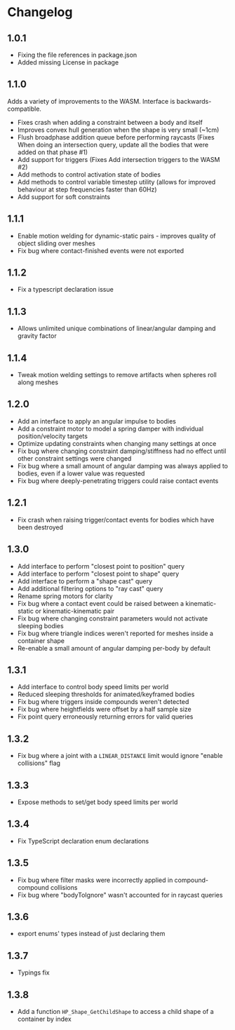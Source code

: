 # Changelog

## 1.0.1

- Fixing the file references in package.json
- Added missing License in package

## 1.1.0

Adds a variety of improvements to the WASM. Interface is backwards-compatible.

- Fixes crash when adding a constraint between a body and itself
- Improves convex hull generation when the shape is very small (~1cm)
- Flush broadphase addition queue before performing raycasts (Fixes When doing an intersection query, update all the bodies that were added on that phase #1)
- Add support for triggers (Fixes Add intersection triggers to the WASM #2)
- Add methods to control activation state of bodies
- Add methods to control variable timestep utility (allows for improved behaviour at step frequencies faster than 60Hz)
- Add support for soft constraints

## 1.1.1

- Enable motion welding for dynamic-static pairs - improves quality of object sliding over meshes
- Fix bug where contact-finished events were not exported

## 1.1.2

- Fix a typescript declaration issue

## 1.1.3

- Allows unlimited unique combinations of linear/angular damping and gravity factor

## 1.1.4

- Tweak motion welding settings to remove artifacts when spheres roll along meshes

## 1.2.0

- Add an interface to apply an angular impulse to bodies
- Add a constraint motor to model a spring damper with individual position/velocity targets
- Optimize updating constraints when changing many settings at once
- Fix bug where changing constraint damping/stiffness had no effect until other constraint settings were changed
- Fix bug where a small amount of angular damping was always applied to bodies, even if a lower value was requested
- Fix bug where deeply-penetrating triggers could raise contact events

## 1.2.1

- Fix crash when raising trigger/contact events for bodies which have been destroyed

## 1.3.0

- Add interface to perform "closest point to position" query
- Add interface to perform "closest point to shape" query
- Add interface to perform a "shape cast" query
- Add additional filtering options to "ray cast" query
- Rename spring motors for clarity
- Fix bug where a contact event could be raised between a kinematic-static or kinematic-kinematic pair
- Fix bug where changing constraint parameters would not activate sleeping bodies
- Fix bug where triangle indices weren't reported for meshes inside a container shape
- Re-enable a small amount of angular damping per-body by default

## 1.3.1

- Add interface to control body speed limits per world
- Reduced sleeping thresholds for animated/keyframed bodies
- Fix bug where triggers inside compounds weren't detected
- Fix bug where heightfields were offset by a half sample size
- Fix point query erroneously returning errors for valid queries

## 1.3.2

- Fix bug where a joint with a `LINEAR_DISTANCE` limit would ignore "enable collisions" flag

## 1.3.3

- Expose methods to set/get body speed limits per world

## 1.3.4

- Fix TypeScript declaration enum declarations

## 1.3.5

- Fix bug where filter masks were incorrectly applied in compound-compound collisions
- Fix bug where "bodyToIgnore" wasn't accounted for in raycast queries

## 1.3.6

- export enums' types instead of just declaring them

## 1.3.7

- Typings fix

## 1.3.8

- Add a function `HP_Shape_GetChildShape` to access a child shape of a container by index

